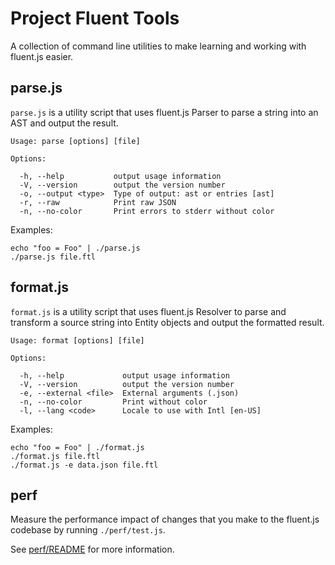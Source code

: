 Project Fluent Tools
====================

A collection of command line utilities to make learning and working with
fluent.js easier.


parse.js
--------

`parse.js` is a utility script that uses fluent.js Parser to parse a string
into an AST and output the result.

    Usage: parse [options] [file]

    Options:

      -h, --help           output usage information
      -V, --version        output the version number
      -o, --output <type>  Type of output: ast or entries [ast]
      -r, --raw            Print raw JSON
      -n, --no-color       Print errors to stderr without color

Examples:

    echo "foo = Foo" | ./parse.js
    ./parse.js file.ftl


format.js
---------

`format.js` is a utility script that uses fluent.js Resolver to parse and
transform a source string into Entity objects and output the formatted result.

    Usage: format [options] [file]

    Options:

      -h, --help             output usage information
      -V, --version          output the version number
      -e, --external <file>  External arguments (.json)
      -n, --no-color         Print without color
      -l, --lang <code>      Locale to use with Intl [en-US]

Examples:

    echo "foo = Foo" | ./format.js
    ./format.js file.ftl
    ./format.js -e data.json file.ftl


perf
----

Measure the performance impact of changes that you make to the fluent.js
codebase by running `./perf/test.js`.

See [perf/README](perf/README.md) for more information.
